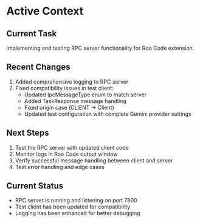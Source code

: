 # Active Context

## Current Task

Implementing and testing RPC server functionality for Roo Code extension.

## Recent Changes

1. Added comprehensive logging to RPC server
2. Fixed compatibility issues in test client:
    - Updated IpcMessageType enum to match server
    - Added TaskResponse message handling
    - Fixed origin case (CLIENT -> Client)
    - Updated test configuration with complete Gemini provider settings

## Next Steps

1. Test the RPC server with updated client code
2. Monitor logs in Roo Code output window
3. Verify successful message handling between client and server
4. Test error handling and edge cases

## Current Status

- RPC server is running and listening on port 7800
- Test client has been updated for compatibility
- Logging has been enhanced for better debugging
